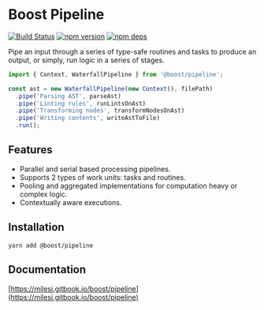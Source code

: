 # Boost Pipeline

[![Build Status](https://github.com/milesj/boost/workflows/Build/badge.svg)](https://github.com/milesj/boost/actions?query=branch%3Amaster)
[![npm version](https://badge.fury.io/js/%40boost%pipeline.svg)](https://www.npmjs.com/package/@boost/pipeline)
[![npm deps](https://david-dm.org/milesj/boost.svg?path=packages/pipeline)](https://www.npmjs.com/package/@boost/pipeline)

Pipe an input through a series of type-safe routines and tasks to produce an output, or simply, run
logic in a series of stages.

<!-- prettier-ignore -->
```ts
import { Context, WaterfallPipeline } from '@boost/pipeline';

const ast = new WaterfallPipeline(new Context(), filePath)
  .pipe('Parsing AST', parseAst)
  .pipe('Linting rules', runLintsOnAst)
  .pipe('Transforming nodes', transformNodesOnAst)
  .pipe('Writing contents', writeAstToFile)
  .run();
```

## Features

- Parallel and serial based processing pipelines.
- Supports 2 types of work units: tasks and routines.
- Pooling and aggregated implementations for computation heavy or complex logic.
- Contextually aware executions.

## Installation

```
yarn add @boost/pipeline
```

## Documentation

[https://milesj.gitbook.io/boost/pipeline](https://milesj.gitbook.io/boost/pipeline)
